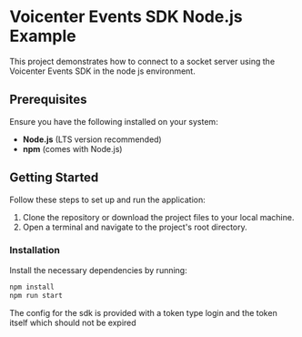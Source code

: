 # Voicenter Events SDK Node.js Example

This project demonstrates how to connect to a socket server using the Voicenter Events SDK in the node js environment.

## Prerequisites

Ensure you have the following installed on your system:

- **Node.js** (LTS version recommended)
- **npm** (comes with Node.js)

## Getting Started

Follow these steps to set up and run the application:

1. Clone the repository or download the project files to your local machine.
2. Open a terminal and navigate to the project's root directory.

### Installation

Install the necessary dependencies by running:

```bash
npm install
npm run start
```

The config for the sdk is provided with a token type login and the token itself which should not be expired
